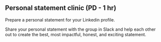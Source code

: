 ## Personal statement clinic (PD - 1 hr)

Prepare a personal statement for your Linkedin profile.

Share your personal statement with the group in Slack and help each other out to create the best, most impactful, honest, and exciting statement.
